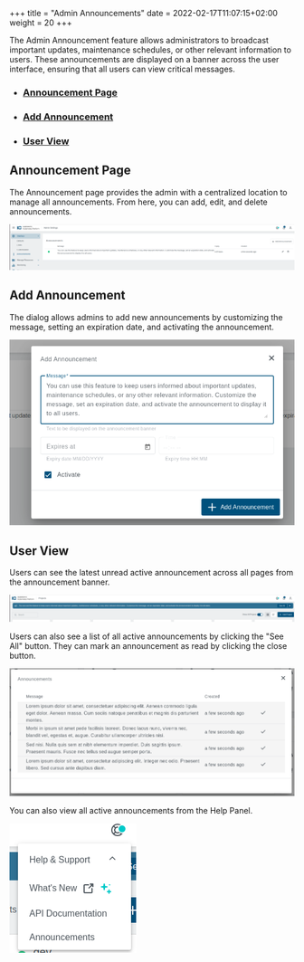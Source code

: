 +++
title = "Admin Announcements"
date = 2022-02-17T11:07:15+02:00
weight = 20
+++

The Admin Announcement feature allows administrators to broadcast important updates, maintenance schedules, or other relevant information to users. These announcements are displayed on a banner across the user interface, ensuring that all users can view critical messages.

- ### [Announcement Page](#Announcement-Page)
- ### [Add Announcement](#add-announcement)
- ### [User View](#user-view)

## Announcement Page
The Announcement page provides the admin with a centralized location to manage all announcements. From here, you can add, edit, and delete announcements.

![Announcements](images/announcements-page.png "Announcements View")

## Add Announcement 
The dialog allows admins to add new announcements by customizing the message, setting an expiration date, and activating the announcement.

![Add Announcement](images/announcements-dialog.png "Announcements Add Dialog")

## User View
Users can see the latest unread active announcement across all pages from the announcement banner.

![Announcement Banner](images/announcement-banner.png "Announcements Banner")

Users can also see a list of all active announcements by clicking the "See All" button. They can mark an announcement as read by clicking the close button.

![Announcement List](images/announcements-list.png "Announcement List")

You can also view all active announcements from the Help Panel.

![Help Panel](images/help-panel.png "Help Panel")

